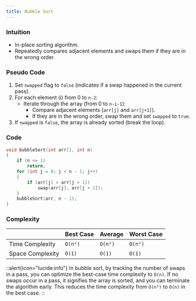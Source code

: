 ```yaml
---
title: Bubble Sort
---
```


### Intuition

-   In-place sorting algorithm.
-   Repeatedly compares adjacent elements and swaps them if they are in the wrong order.

### Pseudo Code

1.  Set `swapped` flag to `false` (indicates if a swap happened in the current pass).
2.  For each element (i) from 0 to `n-2`:
    -   Iterate through the array (from 0 to `n-i-1`):
        -   Compare adjacent elements (`arr[j]` and `arr[j+1]`).
        -   If they are in the wrong order, swap them and set `swapped` to `true`.
3.  If `swapped` is `false`, the array is already sorted (break the loop).

### Code

```cpp \[Bubble Sort]
void bubbleSort(int arr[], int n)
{
	if (n <= 1)
		return;
	for (int j = 0; j < n - 1; j++)
	{
		if (arr[j] > arr[j + 1])
			swap(arr[j], arr[j + 1]);
	}
	bubbleSort(arr, n - 1);
}
```

### Complexity

|                  | Best Case | Average | Worst Case |
| ---------------- | --------- | ------- | ---------- |
| Time Complexity  | `O(n²)`   | `O(n²)` | `O(n²)`    |
| Space Complexity | `O(1)`    | `O(1)`  | `O(1)`     |

::alert{icon="lucide:info"}
  In bubble sort, by tracking the number of swaps in a pass, you can optimize
  the best-case time complexity to `O(n)`. If no swaps occur in a pass, it
  signifies the array is sorted, and you can terminate the algorithm early. This
  reduces the time complexity from `O(n²)` to `O(n)` in the best case.
::
